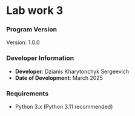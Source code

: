 # Lab work 3

### Program Version
Version: 1.0.0

### Developer Information
- **Developer**: Dzianis Kharytonchyk Sergeevich
- **Date of Development**: March 2025

### Requirements
- Python 3.x (Python 3.11 recommended)

